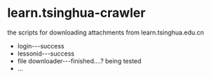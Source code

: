 # learn.tsinghua-crawler
the scripts for downloading attachments from learn.tsinghua.edu.cn
+ login---success
+ lessonid---success
+ file downloader---finished....? being tested
+ ...